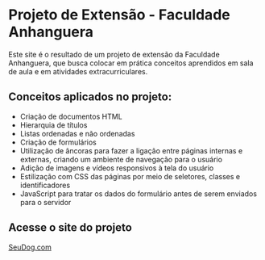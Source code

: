 <h1>Projeto de Extensão - Faculdade Anhanguera</h1>
<p>Este site é o resultado de um projeto de extensão da Faculdade Anhanguera, que busca colocar em prática conceitos aprendidos em sala de aula e em atividades extracurriculares.</p>
<h2>Conceitos aplicados no projeto:</h2>
<ul>
    <li>Criação de documentos HTML</li>
    <li>Hierarquia de títulos</li>
    <li>Listas ordenadas e não ordenadas</li>
    <li>Criação de formulários</li>
    <li>Utilização de âncoras para fazer a ligação entre páginas internas e externas, criando um ambiente de navegação para o usuário</li>
    <li>Adição de imagens e vídeos responsivos à tela do usuário</li>
    <li>Estilização com CSS das páginas por meio de seletores, classes e identificadores</li>
    <li>JavaScript para tratar os dados do formulário antes de serem enviados para o servidor</li>
</ul>
<h2>Acesse o site do projeto</h2>
<a href="https://lucasffernandes.github.io/Adote_um_amigo/" target="_blank">SeuDog.com</a>
